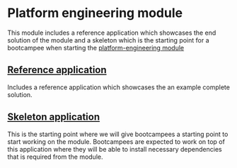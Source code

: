# Platform engineering module
This module includes a reference application which showcases the end solution of the module and a skeleton which is the starting point for a bootcampee when starting the [platform-engineering module](../../../knowledge-base/content/bootcamp/modules/)
## [Reference application](reference/canary-operator/)
Includes a reference application which showcases the an example complete solution.

## [Skeleton application](skeleton/minimal-reference-app-go/)
This is the starting point where we will give bootcampees a starting point to start working on the module. Bootcampees are expected to work on top of this application where they will be able to install necessary dependencies that is required from the module.